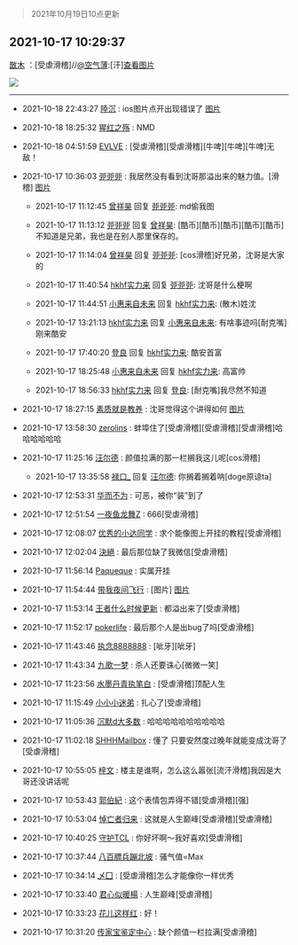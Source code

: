 > 2021年10月19日10点更新
<link rel="stylesheet" href="https://cdn.jsdelivr.net/gh/taotie6/sampleJSON@main/css/photo_show.css">
<meta name="referrer" content="no-referrer" />


 ## 2021-10-17 10:29:37 

 [㪚木](https://www.coolapk.com/feed/30744637?shareKey=ZGE1YjBjNDdkMjBiNjE2YjkxMmM~) ：[受虐滑稽]//<a class="feed-link-uname" href="/u/空气薄">@空气薄</a>:[汗]<a class="feed-forward-pic" href="http://image.coolapk.com/feed/2021/1017/09/3707498_dd9ab09a_5082_3914@960x969.jpeg">查看图片</a> 

<div class="album">
<img class="img-item" src="http://image.coolapk.com/feed/2021/1017/10/1081091_e9c2b6b3_7768_4476@1080x1100.png" />
</div>

 ------- 

- 2021-10-18 22:43:27 [陸沉](uid=1527530) : ios图片点开出现错误了 [图片](http://image.coolapk.com/feed/2021/1018/22/1527530_8207_2186@828x1472.jpg)

- 2021-10-18 18:25:32 [猩红之殇](uid=803648) : NMD 

- 2021-10-18 04:51:59 [EVLVE](uid=624501) : [受虐滑稽][受虐滑稽][牛啤][牛啤][牛啤]无敌！ 

- 2021-10-17 10:36:03 [戼戼戼](uid=4044548) : 我居然没有看到沈哥那溢出来的魅力值。[滑稽] [图片](http://image.coolapk.com/feed/2021/1017/10/4044548_807fa6df_8162_2597@964x1044.jpeg)

    - 2021-10-17 11:12:45 [曾祥昊](uid=6695078) 回复 [戼戼戼](uid=4044548): md偷我图 

    - 2021-10-17 11:13:12 [戼戼戼](uid=4044548) 回复 [曾祥昊](uid=6695078): [酷币][酷币][酷币][酷币][酷币]不知道是兄弟，我也是在别人那里保存的。 

    - 2021-10-17 11:14:04 [曾祥昊](uid=6695078) 回复 [戼戼戼](uid=4044548): [cos滑稽]好兄弟，沈哥是大家的 

    - 2021-10-17 11:40:54 [hkhf实力来](uid=1863212) 回复 [戼戼戼](uid=4044548): 沈哥是什么梗啊 

    - 2021-10-17 11:44:51 [小惠来自未来](uid=847097) 回复 [hkhf实力来](uid=1863212): (散木)姓沈 

    - 2021-10-17 13:21:13 [hkhf实力来](uid=1863212) 回复 [小惠来自未来](uid=847097): 有啥事迹吗[耐克嘴]刚来酷安 

    - 2021-10-17 17:40:20 [登良](uid=3292598) 回复 [hkhf实力来](uid=1863212): 酷安首富 

    - 2021-10-17 18:25:48 [小惠来自未来](uid=847097) 回复 [hkhf实力来](uid=1863212): 高富帅 

    - 2021-10-17 18:56:33 [hkhf实力来](uid=1863212) 回复 [登良](uid=3292598): [耐克嘴]我尽然不知道 

- 2021-10-17 18:27:15 [素质就是教养](uid=2192928) : 沈哥觉得这个讲得如何 [图片](http://image.coolapk.com/feed/2021/1017/18/2192928_5a392bf0_6434_3466@923x1153.jpeg)

- 2021-10-17 13:58:30 [zerolins](uid=4255244) : 蚌埠住了[受虐滑稽][受虐滑稽][受虐滑稽]哈哈哈哈哈哈 

- 2021-10-17 11:25:16 [汪尔德](uid=1595236) : 颜值拉满的那一栏搁我这儿呢[cos滑稽] 

    - 2021-10-17 13:35:58 [禄口_](uid=1005884) 回复 [汪尔德](uid=1595236): 你搁着搁着呐[doge原谅ta] 

- 2021-10-17 12:53:31 [华而不为](uid=1212555) : 可恶，被你“装”到了 

- 2021-10-17 12:51:54 [一夜鱼龙舞Z](uid=2440130) : 666[受虐滑稽] 

- 2021-10-17 12:08:07 [优秀的小达同学](uid=3114536) : 求个能像图上开挂的教程[受虐滑稽] 

- 2021-10-17 12:02:04 [決絕](uid=2288436) : 最后那位缺了我微信[受虐滑稽] 

- 2021-10-17 11:56:14 [Paqueque](uid=685582) : 实属开挂 

- 2021-10-17 11:54:44 [带我夜间飞行](uid=790017) : [图片] [图片](http://image.coolapk.com/feed/2021/1017/11/790017_5afd7dac_2878_1145@690x690.jpeg)

- 2021-10-17 11:53:14 [王者什么时候更新](uid=1319403) : 都溢出来了[受虐滑稽] 

- 2021-10-17 11:52:17 [pokerlife](uid=575409) : 最后那个人是出bug了吗[受虐滑稽] 

- 2021-10-17 11:43:46 [执念8888888](uid=3461623) : [呲牙][呲牙] 

- 2021-10-17 11:43:34 [九歌一梦](uid=1071546) : 杀人还要诛心[微微一笑] 

- 2021-10-17 11:23:56 [水墨丹青执笔白](uid=3060746) : [受虐滑稽]顶配人生 

- 2021-10-17 11:15:49 [小小小迷弟](uid=1846299) : 扎心了[受虐滑稽] 

- 2021-10-17 11:05:36 [沉默d大多数](uid=3441191) : 哈哈哈哈哈哈哈哈哈哈 

- 2021-10-17 11:02:18 [SHHHMailbox](uid=3071885) : 懂了 只要安然度过晚年就能变成沈哥了[受虐滑稽] 

- 2021-10-17 10:55:05 [梓文](uid=2075001) : 楼主是谁啊，怎么这么嚣张[流汗滑稽]我因是大哥还没讲话呢 

- 2021-10-17 10:53:43 [郭伯紀](uid=2859803) : 这个表情包弄得不错[受虐滑稽][强] 

- 2021-10-17 10:53:04 [悼亡者归来](uid=2627573) : 这就是人生巅峰[受虐滑稽][受虐滑稽] 

- 2021-10-17 10:40:25 [守护TCL](uid=13196701) : 你好坏啊～我好喜欢[受虐滑稽] 

- 2021-10-17 10:37:44 [八百膘兵蹦北坡](uid=1105274) : 骚气值=Max 

- 2021-10-17 10:34:14 [乄囗](uid=759206) : [受虐滑稽]怎么才能像你一样优秀 

- 2021-10-17 10:33:40 [君心似暖楊](uid=3303409) : 人生巅峰[受虐滑稽] 

- 2021-10-17 10:33:23 [花儿这样红](uid=3618501) : 好！ 

- 2021-10-17 10:31:20 [传家宝鉴定中心](uid=1537223) : 缺个颜值一栏拉满[受虐滑稽] 

